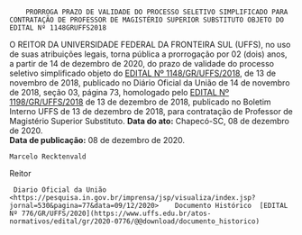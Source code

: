         PRORROGA PRAZO DE VALIDADE DO PROCESSO SELETIVO SIMPLIFICADO PARA CONTRATAÇÃO DE PROFESSOR DE MAGISTÉRIO SUPERIOR SUBSTITUTO OBJETO DO EDITAL Nº 1148GRUFFS2018  

 O REITOR DA UNIVERSIDADE FEDERAL DA FRONTEIRA SUL (UFFS), no uso de suas atribuições legais, torna pública a prorrogação por 02 (dois) anos, a partir de 14 de dezembro de 2020, do prazo de validade do processo seletivo simplificado objeto do [EDITAL Nº 1148/GR/UFFS/2018](https://www.uffs.edu.br/atos-normativos/edital/gr/2018-1148), de 13 de novembro de 2018, publicado no Diário Oficial da União de 14 de novembro de 2018, seção 03, página 73, homologado pelo [EDITAL Nº 1198/GR/UFFS/2018](https://www.uffs.edu.br/atos-normativos/edital/gr/2018-1198) de 13 de dezembro de 2018, publicado no Boletim Interno UFFS de 13 de dezembro de 2018, para contratação de Professor de Magistério Superior Substituto.        **Data do ato:** Chapecó-SC, 08 de dezembro de 2020.   
 **Data de publicação:**  08 de dezembro de 2020. 

    Marcelo Recktenvald   
 Reitor 

     Diario Oficial da União <https://pesquisa.in.gov.br/imprensa/jsp/visualiza/index.jsp?jornal=530&pagina=77&data=09/12/2020>    Documento Histórico  [EDITAL Nº 776/GR/UFFS/2020](https://www.uffs.edu.br/atos-normativos/edital/gr/2020-0776/@@download/documento_historico)     
      